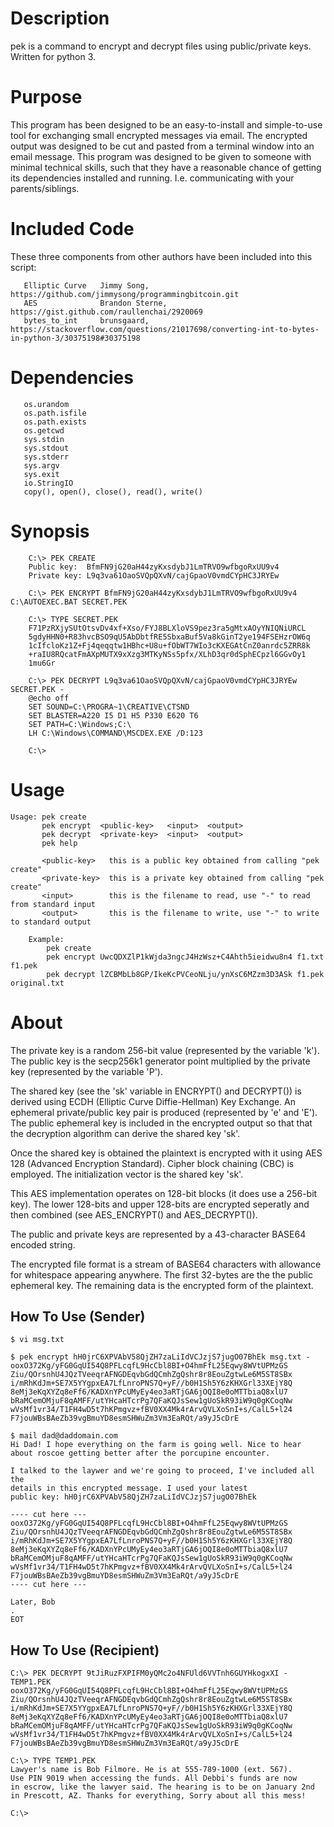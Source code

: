 # Description
pek is a command to encrypt and decrypt files using public/private keys.
Written for python 3.

# Purpose
This program has been designed to be an easy-to-install and simple-to-use tool
for exchanging small encrypted messages via email. The encrypted output was designed to
be cut and pasted from a terminal window into an email message. This program was designed
to be given to someone with minimal technical skills, such that they have a reasonable
chance of getting its dependencies installed and running. I.e. communicating with your parents/siblings.

# Included Code
These three components from other authors have been included into this script:
```
   Elliptic Curve   Jimmy Song, https://github.com/jimmysong/programmingbitcoin.git
   AES              Brandon Sterne, https://gist.github.com/raullenchai/2920069
   bytes_to_int     brunsgaard, https://stackoverflow.com/questions/21017698/converting-int-to-bytes-in-python-3/30375198#30375198
```

# Dependencies
```
   os.urandom
   os.path.isfile
   os.path.exists
   os.getcwd
   sys.stdin
   sys.stdout
   sys.stderr
   sys.argv
   sys.exit
   io.StringIO
   copy(), open(), close(), read(), write()
```

# Synopsis
```
    C:\> PEK CREATE
    Public key:  BfmFN9jG20aH44zyKxsdybJ1LmTRVO9wfbgoRxUU9v4
    Private key: L9q3va61OaoSVQpQXvN/cajGpaoV0vmdCYpHC3JRYEw

    C:\> PEK ENCRYPT BfmFN9jG20aH44zyKxsdybJ1LmTRVO9wfbgoRxUU9v4 C:\AUTOEXEC.BAT SECRET.PEK

    C:\> TYPE SECRET.PEK
    F71PzRXjySUtOtsvDv4xf+Xso/FYJ8BLXloVS9pez3ra5gMtxAOyYNIQNiURCL
    5gdyHHN0+R83hvcBSO9qU5AbDbtfRE5SbxaBuf5Va8kGinT2ye194FSEHzrOW6q
    1cIfcloKz1Z+Fj4qeqqtw1HBhc+U8u+fObWT7WIo3cKXEGAtCnZ0anrdc5ZRR8k
    +raIU8RQcatFmAXpMUTX9xXzg3MTKyNSs5pfx/XLhD3qr0dSphECpzl6GGvOy1
    1mu6Gr

    C:\> PEK DECRYPT L9q3va61OaoSVQpQXvN/cajGpaoV0vmdCYpHC3JRYEw SECRET.PEK -
    @echo off
    SET SOUND=C:\PROGRA~1\CREATIVE\CTSND
    SET BLASTER=A220 I5 D1 H5 P330 E620 T6
    SET PATH=C:\Windows;C:\
    LH C:\Windows\COMMAND\MSCDEX.EXE /D:123

    C:\> 
```

# Usage
```
Usage: pek create
       pek encrypt  <public-key>   <input>  <output>
       pek decrypt  <private-key>  <input>  <output>
       pek help

       <public-key>   this is a public key obtained from calling "pek create"
       <private-key>  this is a private key obtained from calling "pek create"
       <input>        this is the filename to read, use "-" to read from standard input
       <output>       this is the filename to write, use "-" to write to standard output

    Example:
        pek create
        pek encrypt UwcQDXZlP1kWjda3ngcJ4HzWsz+C4Ahth5ieidwu8n4 f1.txt f1.pek
        pek decrypt lZCBMbLb8GP/IkeKcPVCeoNLju/ynXsC6MZzm3D3ASk f1.pek original.txt
```

# About
The private key is a random 256-bit value (represented by the variable 'k').
The public key is the secp256k1 generator point multiplied by the private key (represented by the variable 'P').

The shared key (see the 'sk' variable in ENCRYPT() and DECRYPT()) is derived
using ECDH (Elliptic Curve Diffie-Hellman) Key Exchange. An ephemeral private/public key pair is
produced (represented by 'e' and 'E'). The public ephemeral key is included in the encrypted output so
that that the decryption algorithm can derive the shared key 'sk'.

Once the shared key is obtained the plaintext is encrypted with it using AES 128 (Advanced
Encryption Standard). Cipher block chaining (CBC) is employed. The initialization vector is the shared key 'sk'.

This AES implementation operates on 128-bit blocks (it does use a 256-bit key).
The lower 128-bits and upper 128-bits are encrypted seperatly and then combined
(see AES_ENCRYPT() and AES_DECRYPT()).

The public and private keys are represented by a 43-character BASE64 encoded string.

The encrypted file format is a stream of BASE64 characters with allowance
for whitespace appearing anywhere. The first 32-bytes are the the public ephemeral key.
The remaining data is the encrypted form of the plaintext.

## How To Use (Sender)
                                                                                                                                                                  
```
$ vi msg.txt

$ pek encrypt hH0jrC6XPVAbV58QjZH7zaLiIdVCJzjS7jugO07BhEk msg.txt -
ooxO372Kg/yFG0GqUI54Q8PFLcqfL9HcCbl8BI+O4hmFfL25Eqwy8WVtUPMzGS
Ziu/QOrsnhU4JQzTVeeqrAFNGDEqvbGdQCmhZgQshr8r8EouZgtwLe6M5ST8SBx
i/mRhKdJm+SE7X5YYgpxEA7LfLnroPNS7Q+yF//b0H1Sh5Y6zKHXGrl33XEjY8Q
8eMj3eKqXYZq8eFf6/KADXnYPcUMyEy4eo3aRTjGA6jOQI8e0oMTTbiaQ8xlU7
bRaMCemOMjuF8qAMFF/utYHcaHTcrPg7QFaKQJsSew1gUoSkR93iW9q0gKCoqNw
wVsMf1vr34/T1FH4wD5t7hKPmgvz+fBV0XX4Mk4rArvQVLXoSnI+s/CalL5+l24
F7jouWBsBAeZb39vgBmuYD8esmSHWuZm3Vm3EaRQt/a9yJ5cDrE

$ mail dad@daddomain.com
Hi Dad! I hope everything on the farm is going well. Nice to hear
about roscoe getting better after the porcupine encounter.

I talked to the laywer and we're going to proceed, I've included all the
details in this encrypted message. I used your latest
public key: hH0jrC6XPVAbV58QjZH7zaLiIdVCJzjS7jugO07BhEk

---- cut here ---
ooxO372Kg/yFG0GqUI54Q8PFLcqfL9HcCbl8BI+O4hmFfL25Eqwy8WVtUPMzGS
Ziu/QOrsnhU4JQzTVeeqrAFNGDEqvbGdQCmhZgQshr8r8EouZgtwLe6M5ST8SBx
i/mRhKdJm+SE7X5YYgpxEA7LfLnroPNS7Q+yF//b0H1Sh5Y6zKHXGrl33XEjY8Q
8eMj3eKqXYZq8eFf6/KADXnYPcUMyEy4eo3aRTjGA6jOQI8e0oMTTbiaQ8xlU7
bRaMCemOMjuF8qAMFF/utYHcaHTcrPg7QFaKQJsSew1gUoSkR93iW9q0gKCoqNw
wVsMf1vr34/T1FH4wD5t7hKPmgvz+fBV0XX4Mk4rArvQVLXoSnI+s/CalL5+l24
F7jouWBsBAeZb39vgBmuYD8esmSHWuZm3Vm3EaRQt/a9yJ5cDrE
---- cut here ---

Later, Bob
.
EOT
```

## How To Use (Recipient)

```
C:\> PEK DECRYPT 9tJiRuzFXPIFM0yQMc2o4NFUld6VVTnh6GUYHkogxXI - TEMP1.PEK
ooxO372Kg/yFG0GqUI54Q8PFLcqfL9HcCbl8BI+O4hmFfL25Eqwy8WVtUPMzGS
Ziu/QOrsnhU4JQzTVeeqrAFNGDEqvbGdQCmhZgQshr8r8EouZgtwLe6M5ST8SBx
i/mRhKdJm+SE7X5YYgpxEA7LfLnroPNS7Q+yF//b0H1Sh5Y6zKHXGrl33XEjY8Q
8eMj3eKqXYZq8eFf6/KADXnYPcUMyEy4eo3aRTjGA6jOQI8e0oMTTbiaQ8xlU7
bRaMCemOMjuF8qAMFF/utYHcaHTcrPg7QFaKQJsSew1gUoSkR93iW9q0gKCoqNw
wVsMf1vr34/T1FH4wD5t7hKPmgvz+fBV0XX4Mk4rArvQVLXoSnI+s/CalL5+l24
F7jouWBsBAeZb39vgBmuYD8esmSHWuZm3Vm3EaRQt/a9yJ5cDrE

C:\> TYPE TEMP1.PEK
Lawyer's name is Bob Filmore. He is at 555-789-1000 (ext. 567).
Use PIN 9019 when accessing the funds. All Debbi's funds are now
in escrow, like the lawyer said. The hearing is to be on January 2nd
in Prescott, AZ. Thanks for everything, Sorry about all this mess!

C:\>
```
